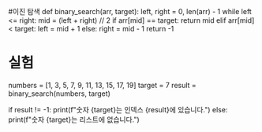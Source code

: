 #이진 탐색
def binary_search(arr, target):
    left, right = 0, len(arr) - 1
    while left <= right:
        mid = (left + right) // 2
        if arr[mid] == target:
            return mid
        elif arr[mid] < target:
            left = mid + 1
        else:
            right = mid - 1
    return -1

# 실험
numbers = [1, 3, 5, 7, 9, 11, 13, 15, 17, 19]
target = 7
result = binary_search(numbers, target)

if result != -1:
    print(f"숫자 {target}는 인덱스 {result}에 있습니다.")
else:
    print(f"숫자 {target}는 리스트에 없습니다.")
